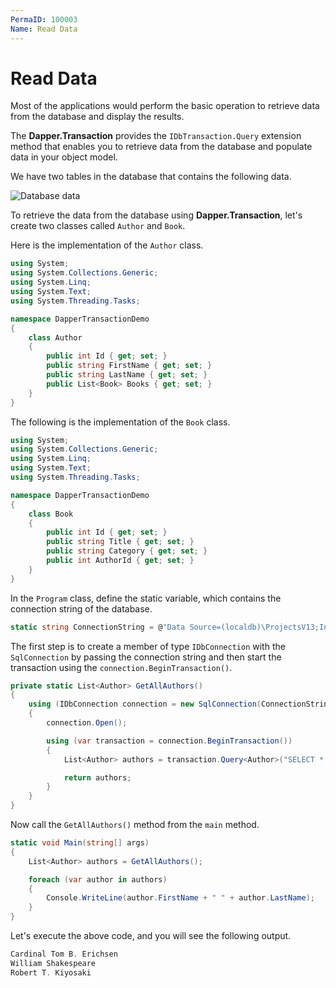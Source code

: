 ```yaml
---
PermaID: 100003
Name: Read Data
---
```


# Read Data

Most of the applications would perform the basic operation to retrieve data from the database and display the results. 

The **Dapper.Transaction** provides the `IDbTransaction.Query` extension method that enables you to retrieve data from the database and populate data in your object model.

We have two tables in the database that contains the following data.

<img src="images/database-setup.png" alt="Database data">

To retrieve the data from the database using **Dapper.Transaction**, let's create two classes called `Author` and `Book`.

Here is the implementation of the `Author` class.

```csharp
using System;
using System.Collections.Generic;
using System.Linq;
using System.Text;
using System.Threading.Tasks;

namespace DapperTransactionDemo
{
    class Author
    {
        public int Id { get; set; }
        public string FirstName { get; set; }
        public string LastName { get; set; }
        public List<Book> Books { get; set; }
    }
}
```

The following is the implementation of the `Book` class.

```csharp
using System;
using System.Collections.Generic;
using System.Linq;
using System.Text;
using System.Threading.Tasks;

namespace DapperTransactionDemo
{
    class Book
    {
        public int Id { get; set; }
        public string Title { get; set; }
        public string Category { get; set; }
        public int AuthorId { get; set; }
    }
}
```

In the `Program` class, define the static variable, which contains the connection string of the database.

```csharp
static string ConnectionString = @"Data Source=(localdb)\ProjectsV13;Initial Catalog=BookStoreDapperTrans;Integrated Security=True;";
```

The first step is to create a member of type `IDbConnection` with the `SqlConnection` by passing the connection string and then start the transaction using the `connection.BeginTransaction()`.

```csharp
private static List<Author> GetAllAuthors()
{
    using (IDbConnection connection = new SqlConnection(ConnectionString))
    {
        connection.Open();

        using (var transaction = connection.BeginTransaction())
        {
            List<Author> authors = transaction.Query<Author>("SELECT * FROM Authors").ToList();

            return authors;
        }
    }
}
```

Now call the `GetAllAuthors()` method from the `main` method.

```csharp
static void Main(string[] args)
{
    List<Author> authors = GetAllAuthors();

    foreach (var author in authors)
    {
        Console.WriteLine(author.FirstName + " " + author.LastName);
    }
}
```

Let's execute the above code, and you will see the following output.

```csharp
Cardinal Tom B. Erichsen
William Shakespeare
Robert T. Kiyosaki
```
